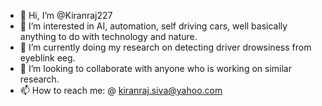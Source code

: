 - 👋 Hi, I’m @Kiranraj227
- 👀 I’m interested in AI, automation, self driving cars, well basically anything to do with technology and nature.
- 🌱 I’m currently doing my research on detecting driver drowsiness from eyeblink eeg.
- 💞️ I’m looking to collaborate with anyone who is working on similar research.
- 📫 How to reach me: @ kiranraj.siva@yahoo.com 

<!---
Kiranraj227/Kiranraj227 is a ✨ special ✨ repository because its `README.md` (this file) appears on your GitHub profile.
You can click the Preview link to take a look at your changes.
--->
